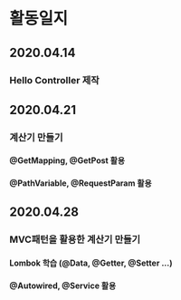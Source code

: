 # 활동일지
## 2020.04.14
### Hello Controller 제작
## 2020.04.21
### 계산기 만들기
#### @GetMapping, @GetPost 활용
#### @PathVariable, @RequestParam 활용
## 2020.04.28
### MVC패턴을 활용한 계산기 만들기
#### Lombok 학습 (@Data, @Getter, @Setter ...)
#### @Autowired, @Service 활용